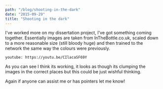 ```yaml
---
path: "/blog/shooting-in-the-dark"
date: "2015-09-29"
title: "Shooting in the dark"
---
```


I've worked more on my dissertation project, I've got something coming together. Essentially images are taken from InTheBottle.co.uk, scaled down to a more reasonable size (still bloody huge) and then trained to the network the same way the colours were previously.

`youtube: https://youtu.be/CIlacaSF69Y` 

As you can see I think its working, it looks as though its clumping the images in the correct places but this could be just wishful thinking.

Again if anyone can assist me or has pointers let me know!

